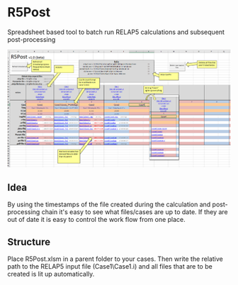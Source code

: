 # R5Post
Spreadsheet based tool to batch run RELAP5 calculations and subsequent post-processing

![Layout](Images/R5Post-description.png)


## Idea
By using the timestamps of the file created during the calculation and post-processing chain it's easy to see what files/cases are up to date. If they are out of date it is easy to control the work flow from one place.

## Structure
Place R5Post.xlsm in a parent folder to your cases. Then write the relative path to the RELAP5 input file (Case1\Case1.i) and all files that are to be created is lit up automatically.
